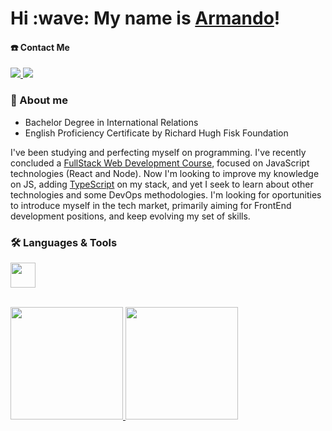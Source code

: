 <h1>Hi :wave: My name is <a href="https://cv-page-arneto19.netlify.app/">Armando</a>!</h1>

#### ☎️ Contact Me
<div>
  <a href="mailto:armandopdneto@gmail.com">
    <img src="https://img.shields.io/badge/-Gmail-%23333?style=for-the-badge&logo=gmail&logoColor=red" target="_blank">
  </a>
  <a href="https://www.linkedin.com/in/armando-neto/" target="blank">
    <img src="https://img.shields.io/badge/-LinkedIn-%230077B5?style=for-the-badge&logo=linkedin&logoColor=white" target="_blank">
  </a>
</div>

### 📍 About me

<ul>
  <li>Bachelor Degree in International Relations</li>
  <li>English Proficiency Certificate by Richard Hugh Fisk Foundation</li>
</ul>

<p> I've been studying and perfecting myself on programming. I've recently concluded a <a href="https://www.udemy.com/certificate/UC-1daf837d-08a2-437b-8b5d-8832bc64e14a/">FullStack Web Development Course</a>, focused on JavaScript technologies (React and Node). Now I'm looking to improve my knowledge on JS, adding <a href="https://www.dio.me/certificate/2725B9D9/share">TypeScript</a> on my stack, and yet I seek to learn about other technologies and some DevOps methodologies. I'm looking for oportunities to introduce myself in the tech market, primarily aiming for FrontEnd development positions, and keep evolving my set of skills. </p>

### 🛠️ Languages & Tools
<p>
  <a href="https://skillicons.dev">
    <img height="40" src="https://skillicons.dev/icons?i=html,css,js,bootstrap,jquery,ts,react,sass,tailwind,nodejs,mongodb,postgres,git" />
  </a>
</p>


<br>
 <div>
  <a href="#">
  <img height="180em" src="https://github-readme-stats.vercel.app/api?username=ArNeto19&show_icons=true&theme=dracula&include_all_commits=true&count_private=true"/>
  <img height="180em" src="https://github-readme-stats.vercel.app/api/top-langs/?username=ArNeto19&layout=compact&langs_count=7&theme=dracula"/>
</div> 

